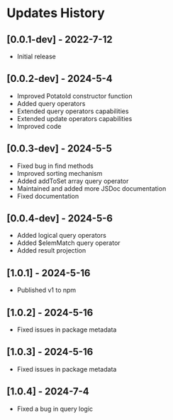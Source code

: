 # Updates History

## [0.0.1-dev] - 2022-7-12

-   Initial release

## [0.0.2-dev] - 2024-5-4

-   Improved PotatoId constructor function
-   Added query operators
-   Extended query operators capabilities
-   Extended update operators capabilities
-   Improved code

## [0.0.3-dev] - 2024-5-5

-   Fixed bug in find methods
-   Improved sorting mechanism
-   Added addToSet array query operator
-   Maintained and added more JSDoc documentation
-   Fixed documentation

## [0.0.4-dev] - 2024-5-6

-   Added logical query operators
-   Added $elemMatch query operator
-   Added result projection

## [1.0.1] - 2024-5-16

-   Published v1 to npm

## [1.0.2] - 2024-5-16

-   Fixed issues in package metadata

## [1.0.3] - 2024-5-16

-   Fixed issues in package metadata

## [1.0.4] - 2024-7-4

-   Fixed a bug in query logic
